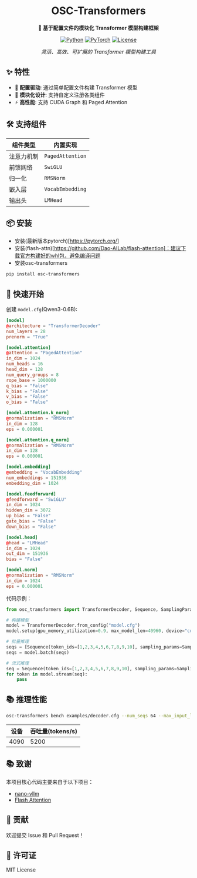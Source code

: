 <div align="center">

# OSC-Transformers

**🚀 基于配置文件的模块化 Transformer 模型构建框架**

[![Python](https://img.shields.io/badge/Python-3.10%2B-blue.svg)](https://www.python.org/)
[![PyTorch](https://img.shields.io/badge/PyTorch-2.8%2B-red.svg)](https://pytorch.org/)
[![License](https://img.shields.io/badge/License-MIT-green.svg)](LICENSE)

*灵活、高效、可扩展的 Transformer 模型构建工具*

</div>

## ✨ 特性

- 🔧 **配置驱动**: 通过简单配置文件构建 Transformer 模型
- 🧩 **模块化设计**: 支持自定义注册各类组件
- ⚡ **高性能**: 支持 CUDA Graph 和 Paged Attention

## 🛠️ 支持组件

| 组件类型 | 内置实现 |
|---------|---------|
| 注意力机制 | `PagedAttention` |
| 前馈网络 | `SwiGLU` |
| 归一化 | `RMSNorm` |
| 嵌入层 | `VocabEmbedding` |
| 输出头 | `LMHead` |

## 📦 安装

- 安装(最新版本pytorch)[https://pytorch.org/]
- 安装(flash-attn)[https://github.com/Dao-AILab/flash-attention]：建议下载官方构建好的whl包，避免编译问题
- 安装osc-transformers
```bash
pip install osc-transformers
```


## 🚀 快速开始


创建 `model.cfg`(Qwen3-0.6B):
```toml
[model]
@architecture = "TransformerDecoder"
num_layers = 28
prenorm = "True"

[model.attention]
@attention = "PagedAttention"
in_dim = 1024
num_heads = 16
head_dim = 128
num_query_groups = 8
rope_base = 1000000
q_bias = "False"
k_bias = "False"
v_bias = "False"
o_bias = "False"

[model.attention.k_norm]
@normalization = "RMSNorm"
in_dim = 128
eps = 0.000001

[model.attention.q_norm]
@normalization = "RMSNorm"
in_dim = 128
eps = 0.000001

[model.embedding]
@embedding = "VocabEmbedding"
num_embeddings = 151936
embedding_dim = 1024

[model.feedforward]
@feedforward = "SwiGLU"
in_dim = 1024
hidden_dim = 3072
up_bias = "False"
gate_bias = "False"
down_bias = "False"

[model.head]
@head = "LMHead"
in_dim = 1024
out_dim = 151936
bias = "False"

[model.norm]
@normalization = "RMSNorm"
in_dim = 1024
eps = 0.000001
```
代码示例：
```python
from osc_transformers import TransformerDecoder, Sequence, SamplingParams

# 构建模型
model = TransformerDecoder.from_config("model.cfg")
model.setup(gpu_memory_utilization=0.9, max_model_len=40960, device="cuda:0")

# 批量推理
seqs = [Sequence(token_ids=[1,2,3,4,5,6,7,8,9,10], sampling_params=SamplingParams(temperature=0.5, max_generate_tokens=1024))]
seqs = model.batch(seqs)

# 流式推理
seq = Sequence(token_ids=[1,2,3,4,5,6,7,8,9,10], sampling_params=SamplingParams(temperature=0.5, max_generate_tokens=1024))
for token in model.stream(seq):
    pass

```

## 📚 推理性能
```bash
osc-transformers bench examples/decoder.cfg --num_seqs 64 --max_input_len 1024 --max_output_len 1024 --gpu_memory_utilization 0.9
```
| 设备 | 吞吐量(tokens/s) |
|---------|---------|
| 4090 | 5200 |

## 📚 致谢

本项目核心代码主要来自于以下项目：

- [nano-vllm](https://github.com/GeeeekExplorer/nano-vllm)
- [Flash Attention](https://github.com/Dao-AILab/flash-attention)

## 🤝 贡献

欢迎提交 Issue 和 Pull Request！

## 📄 许可证

MIT License